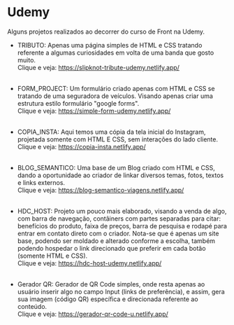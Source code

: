 # Udemy
Alguns projetos realizados ao decorrer do curso de Front na Udemy.

- TRIBUTO:
Apenas uma página simples de HTML e CSS tratando referente a algumas curiosidades em volta de uma banda que gosto muito.<br>
Clique e veja: https://slipknot-tribute-udemy.netlify.app/
<br><br>

- FORM_PROJECT:
Um formulário criado apenas com HTML e CSS se tratando de uma seguradora de veículos. Visando apenas criar uma estrutura estilo formulário "google forms".<br>
Clique e veja: https://simple-form-udemy.netlify.app/
<br><br>

- COPIA_INSTA:
Aqui temos uma cópia da tela inicial do Instagram, projetada somente com HTML E CSS, sem interações do lado cliente.<br>
Clique e veja: https://copia-insta.netlify.app/
<br><br>

- BLOG_SEMANTICO:
Uma base de um Blog criado com HTML e CSS, dando a oportunidade ao criador de linkar diversos temas, fotos, textos e links externos.<br>
Clique e veja: https://blog-semantico-viagens.netlify.app/
<br><br>

- HDC_HOST:
Projeto um pouco mais elaborado, visando a venda de algo, com barra de navegação, contâiners com partes separadas para citar: benefícios do produto, faixa de preços, barra de pesquisa e rodapé para entrar em contato direto com o criador. Nota-se que é apenas um site base, podendo ser moldado e alterado conforme a escolha, também podendo hospedar o link direcionado que preferir em cada botão (somente HTML e CSS).<br>
Clique e veja: https://hdc-host-udemy.netlify.app/
<br><br>

- Gerador QR:
Gerador de QR Code simples, onde resta apenas ao usuário inserir algo no campo Input (links de preferência), e assim, gera sua imagem (código QR) específica e direcionada referente ao conteúdo.<br>
Clique e veja: https://gerador-qr-code-u.netlify.app/
<br><br>
